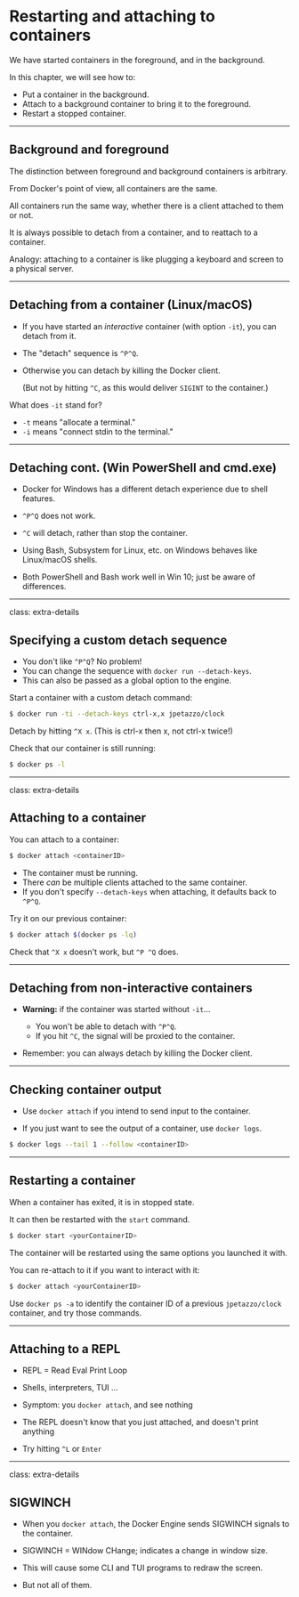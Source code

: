 # Restarting and attaching to containers

We have started containers in the foreground, and in the background.

In this chapter, we will see how to:

* Put a container in the background.
* Attach to a background container to bring it to the foreground.
* Restart a stopped container.

---

## Background and foreground

The distinction between foreground and background containers is arbitrary.

From Docker's point of view, all containers are the same.

All containers run the same way, whether there is a client attached to them or not.

It is always possible to detach from a container, and to reattach to a container.

Analogy: attaching to a container is like plugging a keyboard and screen to a physical server.

---

## Detaching from a container (Linux/macOS)

* If you have started an *interactive* container (with option `-it`), you can detach from it.

* The "detach" sequence is `^P^Q`.

* Otherwise you can detach by killing the Docker client.
  
  (But not by hitting `^C`, as this would deliver `SIGINT` to the container.)

What does `-it` stand for?

* `-t` means "allocate a terminal."
* `-i` means "connect stdin to the terminal."

---

## Detaching cont. (Win PowerShell and cmd.exe)

* Docker for Windows has a different detach experience due to shell features.

* `^P^Q` does not work.

* `^C` will detach, rather than stop the container.

* Using Bash, Subsystem for Linux, etc. on Windows behaves like Linux/macOS shells.

* Both PowerShell and Bash work well in Win 10; just be aware of differences.

---

class: extra-details

## Specifying a custom detach sequence

* You don't like `^P^Q`? No problem!
* You can change the sequence with `docker run --detach-keys`.
* This can also be passed as a global option to the engine.

Start a container with a custom detach command:

```bash
$ docker run -ti --detach-keys ctrl-x,x jpetazzo/clock
```

Detach by hitting `^X x`. (This is ctrl-x then x, not ctrl-x twice!)

Check that our container is still running:

```bash
$ docker ps -l
```

---

class: extra-details

## Attaching to a container

You can attach to a container:

```bash
$ docker attach <containerID>
```

* The container must be running.
* There *can* be multiple clients attached to the same container.
* If you don't specify `--detach-keys` when attaching, it defaults back to `^P^Q`.

Try it on our previous container:

```bash
$ docker attach $(docker ps -lq)
```

Check that `^X x` doesn't work, but `^P ^Q` does.

---

## Detaching from non-interactive containers

* **Warning:** if the container was started without `-it`...

  * You won't be able to detach with `^P^Q`.
  * If you hit `^C`, the signal will be proxied to the container.

* Remember: you can always detach by killing the Docker client.

---

## Checking container output

* Use `docker attach` if you intend to send input to the container.

* If you just want to see the output of a container, use `docker logs`.

```bash
$ docker logs --tail 1 --follow <containerID>
```

---

## Restarting a container

When a container has exited, it is in stopped state.

It can then be restarted with the `start` command.

```bash
$ docker start <yourContainerID>
```

The container will be restarted using the same options you launched it
with.

You can re-attach to it if you want to interact with it:

```bash
$ docker attach <yourContainerID>
```

Use `docker ps -a` to identify the container ID of a previous `jpetazzo/clock` container,
and try those commands.

---

## Attaching to a REPL

* REPL = Read Eval Print Loop

* Shells, interpreters, TUI ...

* Symptom: you `docker attach`, and see nothing

* The REPL doesn't know that you just attached, and doesn't print anything

* Try hitting `^L` or `Enter`

---

class: extra-details

## SIGWINCH

* When you `docker attach`, the Docker Engine sends SIGWINCH signals to the container.

* SIGWINCH = WINdow CHange; indicates a change in window size.

* This will cause some CLI and TUI programs to redraw the screen.

* But not all of them.
